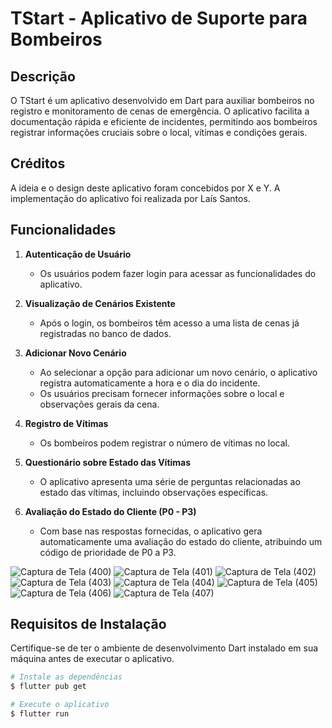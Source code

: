 # TStart - Aplicativo de Suporte para Bombeiros

## Descrição

O TStart é um aplicativo desenvolvido em Dart para auxiliar bombeiros no registro e monitoramento de cenas de emergência. O aplicativo facilita a documentação rápida e eficiente de incidentes, permitindo aos bombeiros registrar informações cruciais sobre o local, vítimas e condições gerais.

## Créditos

A ideia e o design deste aplicativo foram concebidos por X e Y. A implementação do aplicativo foi realizada por Laís Santos.

## Funcionalidades

1. **Autenticação de Usuário**
   - Os usuários podem fazer login para acessar as funcionalidades do aplicativo.

2. **Visualização de Cenários Existente**
   - Após o login, os bombeiros têm acesso a uma lista de cenas já registradas no banco de dados.

3. **Adicionar Novo Cenário**
   - Ao selecionar a opção para adicionar um novo cenário, o aplicativo registra automaticamente a hora e o dia do incidente.
   - Os usuários precisam fornecer informações sobre o local e observações gerais da cena.

4. **Registro de Vítimas**
   - Os bombeiros podem registrar o número de vítimas no local.

5. **Questionário sobre Estado das Vítimas**
   - O aplicativo apresenta uma série de perguntas relacionadas ao estado das vítimas, incluindo observações específicas.

6. **Avaliação do Estado do Cliente (P0 - P3)**
   - Com base nas respostas fornecidas, o aplicativo gera automaticamente uma avaliação do estado do cliente, atribuindo um código de prioridade de P0 a P3.

![Captura de Tela (400)](https://github.com/LaisDomingos/TStart/assets/50579591/e43d3cc0-5ac7-444a-810a-9d6d634739cc)
![Captura de Tela (401)](https://github.com/LaisDomingos/TStart/assets/50579591/e1b56d4b-42be-418e-a270-b750349fc64f)
![Captura de Tela (402)](https://github.com/LaisDomingos/TStart/assets/50579591/d39e1c9f-8906-4cb7-b00d-46446c70dcbe)
![Captura de Tela (403)](https://github.com/LaisDomingos/TStart/assets/50579591/64cf9484-93d1-4293-8ca2-dee92e8c36b8)
![Captura de Tela (404)](https://github.com/LaisDomingos/TStart/assets/50579591/2a70d491-2c37-497f-aeee-03ebdef149a8)
![Captura de Tela (405)](https://github.com/LaisDomingos/TStart/assets/50579591/89097796-3411-41a1-b15b-f52fe4fff29f)
![Captura de Tela (406)](https://github.com/LaisDomingos/TStart/assets/50579591/7a8bfa29-68e3-4ec4-8cea-5f4c19bf1457)
![Captura de Tela (407)](https://github.com/LaisDomingos/TStart/assets/50579591/383cbc86-840a-4572-85a0-2feb031c376f)

## Requisitos de Instalação

Certifique-se de ter o ambiente de desenvolvimento Dart instalado em sua máquina antes de executar o aplicativo.

```bash
# Instale as dependências
$ flutter pub get

# Execute o aplicativo
$ flutter run
